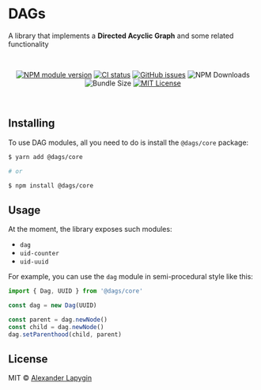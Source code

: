 # DAGs

A library that implements a **Directed Acyclic Graph** and some related functionality

<br>
  <p align="center">
    <a href="https://www.npmjs.com/package/@dags/core"><img alt="NPM module version" src="https://img.shields.io/npm/v/@dags/core"></a>  
    <a href="https://github.com/AlexanderLapygin/dags/actions?query=workflow%3Aci"><img alt="CI status" src="https://github.com/alexanderlapygin/dags/workflows/CI/badge.svg"></a>
    <a href="https://github.com/AlexanderLapygin/dags/issues"><img alt="GitHub issues" src="https://img.shields.io/github/issues/AlexanderLapygin/dags"></a>  
    <img alt="NPM Downloads" src="https://img.shields.io/npm/dm/@dags/core.svg?style=flat"/>
    <img alt="Bundle Size" src="https://badgen.net/bundlephobia/minzip/@dags/core"/>
    <a href="https://github.com/AlexanderLapygin/dags/blob/master/LICENSE"><img alt="MIT License" src="https://img.shields.io/github/license/AlexanderLapygin/dags"></a>
  </p>
<br />

## Installing

To use DAG modules, all you need to do is install the `@dags/core` package:

```sh
$ yarn add @dags/core

# or

$ npm install @dags/core
```

## Usage

At the moment, the library exposes such modules:

- `dag`
- `uid-counter`
- `uid-uuid`

For example, you can use the `dag` module in semi-procedural style like this:

```ts
import { Dag, UUID } from '@dags/core'

const dag = new Dag(UUID)

const parent = dag.newNode()
const child = dag.newNode()
dag.setParenthood(child, parent)
```

## License

MIT © [Alexander Lapygin](https://github.com/AlexanderLapygin)
